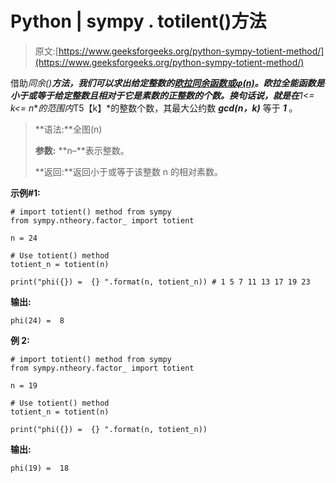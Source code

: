 # Python | sympy . totilent()方法

> 原文:[https://www.geeksforgeeks.org/python-sympy-totient-method/](https://www.geeksforgeeks.org/python-sympy-totient-method/)

借助**同余()**方法，我们可以求出给定整数的[欧拉同余函数或φ(n)](https://en.wikipedia.org/wiki/Euler%27s_totient_function)。欧拉全能函数是小于或等于给定整数且相对于它是素数的正整数的个数。换句话说，就是在***1<= k<= n***的范围内*T5【k】*的整数个数，其最大公约数 ***gcd(n，k)*** 等于 ***1*** 。

> **语法:**全图(n)
> 
> **参数:**
> **n–**表示整数。
> 
> **返回:**返回小于或等于该整数 n 的相对素数。

**示例#1:**

```
# import totient() method from sympy
from sympy.ntheory.factor_ import totient

n = 24

# Use totient() method 
totient_n = totient(n) 

print("phi({}) =  {} ".format(n, totient_n)) # 1 5 7 11 13 17 19 23
```

**输出:**

```
phi(24) =  8

```

**例 2:**

```
# import totient() method from sympy
from sympy.ntheory.factor_ import totient

n = 19

# Use totient() method 
totient_n = totient(n) 

print("phi({}) =  {} ".format(n, totient_n))
```

**输出:**

```
phi(19) =  18

```